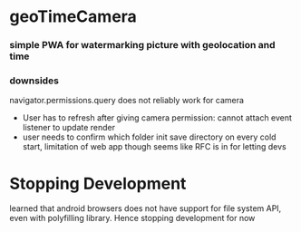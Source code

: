 # geoTimeCamera

### simple PWA for watermarking picture with geolocation and time

### downsides

navigator.permissions.query does not reliably work for camera

-   User has to refresh after giving camera permission: cannot attach event listener to update render
-   user needs to confirm which folder init save directory on every cold start, limitation of web app though seems like RFC is in for letting devs

# Stopping Development

learned that android browsers does not have support for file system API, even with polyfilling library. Hence stopping development for now

